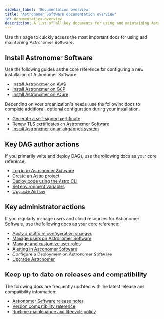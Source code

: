 ```yaml
---
sidebar_label: 'Documentation overview'
title: 'Astronomer Software documentation overview'
id: documentation-overview
description: A list of all key documents for using and maintaining Astronomer Software.
---
```


Use this page to quickly access the most important docs for using and maintaining Astronomer Software.

## Install Astronomer Software 

Use the following guides as the core reference for configuring a new installation of Astronomer Software

- [Install Astronomer on AWS](install-aws.md)
- [Install Astronomer on GCP](install-gcp.md)
- [Install Astronomer on Azure](install-azure.md)

Depending on your organization's needs ,use the following docs to complete additional, optional configuration during your installation. 

- [Generate a self-signed certificate](self-signed-certificate.md)
- [Renew TLS certificates on Astronomer Software](renew-tls-cert.md)
- [Install Astronomer on an airgapped system](install-airgapped.md)

## Key DAG author actions

If you primarily write and deploy DAGs, use the following docs as your core reference:

- [Log in to Astronomer Software](log-in-to-software.md)
- [Create an Astro project](create-project.md)
- [Deploy code using the Astro CLI](deploy-cli.md)
- [Set environment variables](environment-variables.md)
- [Upgrade Airflow](manage-airflow-versions.md)

## Key administrator actions

If you regularly manage users and cloud resources for Astronomer Software, use the following docs as your core reference:

- [Apply a platform configuration changes](apply-platform-config.md)
- [Manage users on Astronomer Software](workspace-permissions.md)
- [Manage and customize user roles](manage-platform-users.md)
- [Alerting in Astronomer Software](platform-alerts.md)
- [Configure a Deployment on Astronomer Software](configure-deployment.md)
- [Upgrade Astronomer](upgrade-astronomer.md)

## Keep up to date on releases and compatibility

The following docs are frequently updated with the latest release and compatibility information: 

- [Astronomer Software release notes](release-notes.md)
- [Version compatibility reference](version-compatibility-reference.md)
- [Runtime maintenance and lifecycle policy](runtime-version-lifecycle-policy.md)